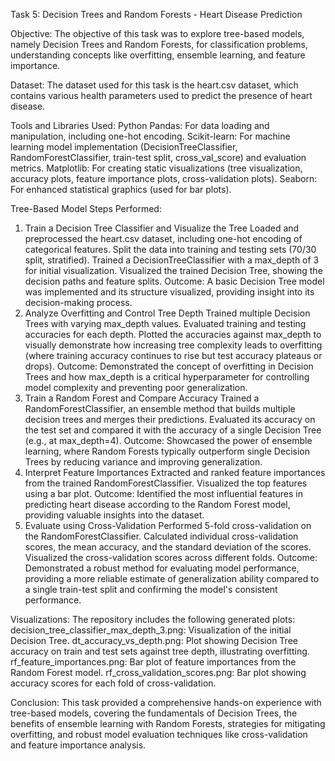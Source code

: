 Task 5: Decision Trees and Random Forests - Heart Disease Prediction

Objective:
The objective of this task was to explore tree-based models, namely Decision Trees and Random Forests, for classification problems, understanding concepts like overfitting, ensemble learning, and feature importance.

Dataset:
The dataset used for this task is the heart.csv dataset, which contains various health parameters used to predict the presence of heart disease.

Tools and Libraries Used:
Python
Pandas: For data loading and manipulation, including one-hot encoding.
Scikit-learn: For machine learning model implementation (DecisionTreeClassifier, RandomForestClassifier, train-test split, cross_val_score) and evaluation metrics.
Matplotlib: For creating static visualizations (tree visualization, accuracy plots, feature importance plots, cross-validation plots).
Seaborn: For enhanced statistical graphics (used for bar plots).

Tree-Based Model Steps Performed:
1. Train a Decision Tree Classifier and Visualize the Tree
Loaded and preprocessed the heart.csv dataset, including one-hot encoding of categorical features.
Split the data into training and testing sets (70/30 split, stratified).
Trained a DecisionTreeClassifier with a max_depth of 3 for initial visualization.
Visualized the trained Decision Tree, showing the decision paths and feature splits.
Outcome: A basic Decision Tree model was implemented and its structure visualized, providing insight into its decision-making process.
2. Analyze Overfitting and Control Tree Depth
Trained multiple Decision Trees with varying max_depth values.
Evaluated training and testing accuracies for each depth.
Plotted the accuracies against max_depth to visually demonstrate how increasing tree complexity leads to overfitting (where training accuracy continues to rise but test accuracy plateaus or drops).
Outcome: Demonstrated the concept of overfitting in Decision Trees and how max_depth is a critical hyperparameter for controlling model complexity and preventing poor generalization.
3. Train a Random Forest and Compare Accuracy
Trained a RandomForestClassifier, an ensemble method that builds multiple decision trees and merges their predictions.
Evaluated its accuracy on the test set and compared it with the accuracy of a single Decision Tree (e.g., at max_depth=4).
Outcome: Showcased the power of ensemble learning, where Random Forests typically outperform single Decision Trees by reducing variance and improving generalization.
4. Interpret Feature Importances
Extracted and ranked feature importances from the trained RandomForestClassifier.
Visualized the top features using a bar plot.
Outcome: Identified the most influential features in predicting heart disease according to the Random Forest model, providing valuable insights into the dataset.
5. Evaluate using Cross-Validation
Performed 5-fold cross-validation on the RandomForestClassifier.
Calculated individual cross-validation scores, the mean accuracy, and the standard deviation of the scores.
Visualized the cross-validation scores across different folds.
Outcome: Demonstrated a robust method for evaluating model performance, providing a more reliable estimate of generalization ability compared to a single train-test split and confirming the model's consistent performance.

Visualizations:
The repository includes the following generated plots:
decision_tree_classifier_max_depth_3.png: Visualization of the initial Decision Tree.
dt_accuracy_vs_depth.png: Plot showing Decision Tree accuracy on train and test sets against tree depth, illustrating overfitting.
rf_feature_importances.png: Bar plot of feature importances from the Random Forest model.
rf_cross_validation_scores.png: Bar plot showing accuracy scores for each fold of cross-validation.

Conclusion:
This task provided a comprehensive hands-on experience with tree-based models, covering the fundamentals of Decision Trees, the benefits of ensemble learning with Random Forests, strategies for mitigating overfitting, and robust model evaluation techniques like cross-validation and feature importance analysis.

